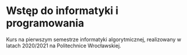 # Wstęp do informatyki i programowania 
Kurs na pierwszym semestrze informatyki algorytmicznej, realizowany w latach 2020/2021 na Politechnice Wrocławskiej.
